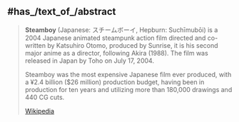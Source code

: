 
## #has_/text_of_/abstract 

> **Steamboy** (Japanese: スチームボーイ, Hepburn: Suchīmubōi) is a 2004 Japanese animated steampunk action film directed and co-written by Katsuhiro Otomo, produced by Sunrise, it is his second major anime as a director, following Akira (1988). The film was released in Japan by Toho on July 17, 2004.
>
> Steamboy was the most expensive Japanese  film ever produced, with a ¥2.4 billion ($26 million) production budget, having been in production for ten years and utilizing more than 180,000 drawings and 440 CG cuts.
>
> [Wikipedia](https://en.wikipedia.org/wiki/Steamboy) 




